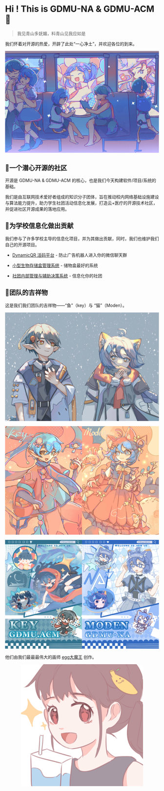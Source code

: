 # Hi ! This is GDMU-NA &  GDMU-ACM👋

> 我见青山多妩媚，料青山见我应如是

我们怀着对开源的热爱，开辟了此处“一心净土”，并欢迎各位的到来。

![团队画像](https://github.com/gdmuna/.github/blob/main/profile/Team.jpg?raw=true)

 

## 🔭一个潜心开源的社区
开源是 GDMU-NA &  GDMU-ACM 的核心，也是我们今天构建软件/项目/系统的基础。

我们是由互联网技术爱好者组成的知识分子团体，旨在推动校内网络基础设施建设与算法能力提升，助力学生社团活动信息化发展，打造云+医疗的开源技术社区，并促进社区开源成果的落地应用。

 

## 💉为学校信息化做出贡献
我们参与了许多学校主导的信息化项目，并为其做出贡献，同时，我们也维护我们自己的开源项目。

*  [DynamicQR 活码平台](https://github.com/gdmuna/DynamicQR) - 防止广告机器人进入你的微信聊天群

*  [小型生物存储盒管理系统](https://github.com/gdmuna/biological-storage-box) - 储物盒最好的系统

*  [社团内部管理与辅助决策系统](https://github.com/gdmuna/na-copilot) - 信息化你的社团



## 🐾团队的吉祥物
这是我们我们团队的吉祥物——“鱼”（key）与 “猫”（Moden）。

![猫鱼cp](https://github.com/gdmuna/.github/blob/main/profile/NA_ACM.jpg?raw=true)

![猫鱼cp2](https://github.com/gdmuna/.github/blob/main/profile/NA_ACM2.jpg?raw=true)

![猫鱼海报](https://github.com/gdmuna/.github/blob/main/profile/NA_ACM3.jpg?raw=true)

他们由我们最最最伟大的画师 [egg大魔王](https://eggdamowang.art)  创作。


<div align="center">
 <img alt="logo" height="400px" src="https://github.com/gdmuna/.github/blob/main/profile/egg.jpg?raw=true">
</div>